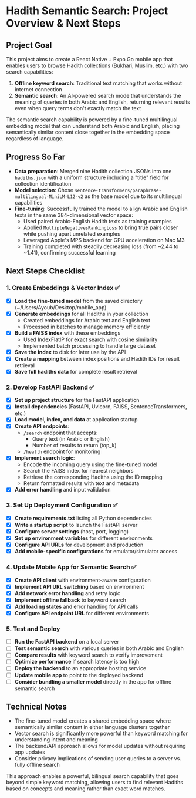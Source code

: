 # Hadith Semantic Search: Project Overview & Next Steps

## Project Goal

This project aims to create a React Native + Expo Go mobile app that enables users to browse Hadith collections (Bukhari, Muslim, etc.) with two search capabilities:

1. **Offline keyword search**: Traditional text matching that works without internet connection
2. **Semantic search**: An AI-powered search mode that understands the meaning of queries in both Arabic and English, returning relevant results even when query terms don't exactly match the text

The semantic search capability is powered by a fine-tuned multilingual embedding model that can understand both Arabic and English, placing semantically similar content close together in the embedding space regardless of language.

## Progress So Far

- **Data preparation**: Merged nine Hadith collection JSONs into one `hadiths.json` with a uniform structure including a "title" field for collection identification
- **Model selection**: Chose `sentence-transformers/paraphrase-multilingual-MiniLM-L12-v2` as the base model due to its multilingual capabilities
- **Fine-tuning**: Successfully trained the model to align Arabic and English texts in the same 384-dimensional vector space:
  - Used paired Arabic-English Hadith texts as training examples
  - Applied `MultipleNegativesRankingLoss` to bring true pairs closer while pushing apart unrelated examples
  - Leveraged Apple's MPS backend for GPU acceleration on Mac M3
  - Training completed with steadily decreasing loss (from ~2.44 to ~1.41), confirming successful learning

## Next Steps Checklist

### 1. Create Embeddings & Vector Index ✅
- [x] **Load the fine-tuned model** from the saved directory (~/Users/Ayoub/Desktop/mobile_app)
- [x] **Generate embeddings** for all Hadiths in your collection
  - Created embeddings for Arabic text and English text
  - Processed in batches to manage memory efficiently
- [x] **Build a FAISS index** with these embeddings
  - Used IndexFlatIP for exact search with cosine similarity
  - Implemented batch processing to handle large dataset
- [x] **Save the index** to disk for later use by the API
- [x] **Create a mapping** between index positions and Hadith IDs for result retrieval
- [x] **Save full hadiths data** for complete result retrieval

### 2. Develop FastAPI Backend ✅
- [x] **Set up project structure** for the FastAPI application
- [x] **Install dependencies** (FastAPI, Uvicorn, FAISS, SentenceTransformers, etc.)
- [x] **Load model, index, and data** at application startup
- [x] **Create API endpoints**:
  - `/search` endpoint that accepts:
    - Query text (in Arabic or English)
    - Number of results to return (top_k)
  - `/health` endpoint for monitoring
- [x] **Implement search logic**:
  - Encode the incoming query using the fine-tuned model
  - Search the FAISS index for nearest neighbors
  - Retrieve the corresponding Hadiths using the ID mapping
  - Return formatted results with text and metadata
- [x] **Add error handling** and input validation

### 3. Set Up Deployment Configuration ✅
- [x] **Create requirements.txt** listing all Python dependencies
- [x] **Write a startup script** to launch the FastAPI server
- [x] **Configure server settings** (host, port, logging)
- [x] **Set up environment variables** for different environments
- [x] **Configure API URLs** for development and production
- [x] **Add mobile-specific configurations** for emulator/simulator access

### 4. Update Mobile App for Semantic Search ✅
- [x] **Create API client** with environment-aware configuration
- [x] **Implement API URL switching** based on environment
- [x] **Add network error handling** and retry logic
- [x] **Implement offline fallback** to keyword search
- [x] **Add loading states** and error handling for API calls
- [x] **Configure API endpoint URL** for different environments

### 5. Test and Deploy
- [ ] **Run the FastAPI backend** on a local server
- [ ] **Test semantic search** with various queries in both Arabic and English
- [ ] **Compare results** with keyword search to verify improvement
- [ ] **Optimize performance** if search latency is too high
- [ ] **Deploy the backend** to an appropriate hosting service
- [ ] **Update mobile app** to point to the deployed backend
- [ ] **Consider bundling a smaller model** directly in the app for offline semantic search

## Technical Notes

- The fine-tuned model creates a shared embedding space where semantically similar content in either language clusters together
- Vector search is significantly more powerful than keyword matching for understanding intent and meaning
- The backend/API approach allows for model updates without requiring app updates
- Consider privacy implications of sending user queries to a server vs. fully offline search

This approach enables a powerful, bilingual search capability that goes beyond simple keyword matching, allowing users to find relevant Hadiths based on concepts and meaning rather than exact word matches.